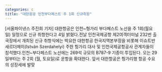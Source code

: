 ```yaml
---
categories: c
title: "대한항공 인천부다페스트 주 1회 신규취항"
---
```

[서울파이낸스 주진희 기자] 대한항공은 인천~헝가리 부다페스트 노선을 주 1회(월요일) 일정으로 신규 취항한다고 4일 밝혔다.전날 인천국제공항 제2여객터미널 232번 출국장에서 개최된 신규 취항식에는 박요한 대한항공 한국지역본부장을 비롯해 이슈트반 새르더헤이(István Szerdahelyi) 주한 헝가리 대사 및 인천국제공항공사 관계자들이 참석했다.인천~부다페스트 노선에는 269석 규모의 B787-9 기종이 투입된다. 오는 29일부터는 주 2회 (월, 토요일)로 운항을 확대한다. 앞서 대한항공은 헝가리행 항공 수요의 성장세에 발맞